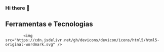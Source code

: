 ### Hi there 👋

## Ferramentas e Tecnologias

            <img src="https://cdn.jsdelivr.net/gh/devicons/devicon/icons/html5/html5-original-wordmark.svg" />
          
           
          
            


